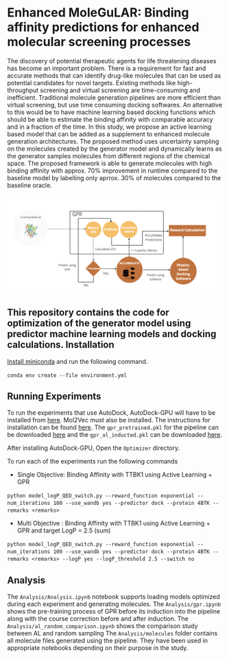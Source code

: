 # Enhanced MoleGuLAR: Binding affinity predictions for enhanced molecular screening processes
The discovery of potential therapeutic agents for life threatening diseases has become an important problem. There is a requirement for fast and accurate methods that can identify drug-like molecules that can be used as potential candidates for novel targets. Existing methods like high-throughput screening and virtual screening are time-consuming and inefficient. Traditional molecule generation pipelines are more efficient than virtual screening, but use time consuming docking softwares. An alternative to this would be to have machine learning based docking functions which should be able to estimate the binding affinity with comparable accuracy and in a fraction of the time. In this study, we propose an active learning based model that can be added as a supplement to enhanced molecule generation architectures. The proposed method uses uncertainty sampling on the molecules created by the generator model and dynamically learns as the generator samples molecules from different regions of the chemical space. The proposed framework is able to generate molecules with high binding affinity with approx. 70% improvement in runtime compared to the baseline model by labelling only aprrox. 30% of molecules compared to the baseline oracle. 

![Pipeline](Images/enhanced_pipeline.png "Pipeline")

This repository contains the code for optimization of the generator model using predictor machine learning models and docking calculations.
Installation
------------
[Install miniconda](https://docs.conda.io/en/latest/miniconda.html) and run the following command.

```conda env create --file environment.yml```

Running Experiments
--------------
To run the experiments that use AutoDock, AutoDock-GPU will have to be installed from [here](https://github.com/ccsb-scripps/AutoDock-GPU).
Mol2Vec must also be installed. The instructions for installation can be found [here](https://github.com/samoturk/mol2vec). The `gpr_pretrained.pkl` for the pipeline can be downloaded [here](https://iiitaphyd-my.sharepoint.com/:u:/g/personal/karthik_viswanathan_research_iiit_ac_in/EZj4SkuSsc9Fqj41zUC84AYBbhXyhtGrPtW_dsvSNDDJQg?e=l4w9KA) and the `gpr_al_inducted.pkl` can be downloaded [here](https://iiitaphyd-my.sharepoint.com/:u:/g/personal/karthik_viswanathan_research_iiit_ac_in/EQ4LkwsbvZxKjC6V0aVuh60BagYHgoyPFaEJYwS0MJnf6A?e=2a42dr).

After installing AutoDock-GPU, Open the `Optimizer` directory.

To run each of the experiments run the following commands
- Single Objective: Binding Affinity with TTBK1 using Active Learning + GPR

```python model_logP_QED_switch.py --reward_function exponential --num_iterations 100 --use_wandb yes --predictor dock --protein 4BTK --remarks <remarks>```

- Multi Objective : Binding Affinity with TTBK1 using Active Learning + GPR and target LogP = 2.5 (sum)

```python model_logP_QED_switch.py --reward_function exponential --num_iterations 100 --use_wandb yes --predictor dock --protein 4BTK --remarks <remarks> --logP yes --logP_threshold 2.5 --switch no```


Analysis
-----------
The `Analysis/Analysis.ipynb` notebook supports loading models optimized during each experiment and generating molecules.
The `Analysis/gpr.ipynb` shows the pre-training process of GPR before its induction into the pipeline along with the course correction before and after induction.
The `Analysis/al_random_comparison.ipynb` shows the comparison study between AL and random sampling
The `Analysis/molecules` folder contains all molecule files generated using the pipeline. They have been used in appropriate notebooks depending on their purpose in the study. 

